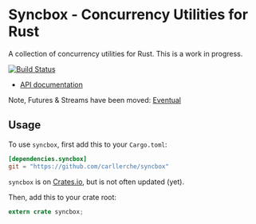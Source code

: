 # Syncbox - Concurrency Utilities for Rust

A collection of concurrency utilities for Rust. This is a work in
progress.

[![Build Status](https://travis-ci.org/carllerche/syncbox.svg?branch=master)](https://travis-ci.org/carllerche/syncbox)

- [API documentation](http://carllerche.github.io/syncbox/syncbox/index.html)

Note, Futures & Streams have been moved: [Eventual](https://github.com/carllerche/eventual)

## Usage

To use `syncbox`, first add this to your `Cargo.toml`:

```toml
[dependencies.syncbox]
git = "https://github.com/carllerche/syncbox"
```

`syncbox` is on [Crates.io](https://crates.io/crates/syncbox), but is not often updated (yet).

Then, add this to your crate root:

```rust
extern crate syncbox;
```
